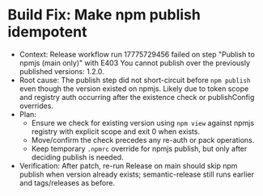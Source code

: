 # Build Fix: Make npm publish idempotent

- Context: Release workflow run 17775729456 failed on step "Publish to npmjs (main only)" with E403 You cannot publish over the previously published versions: 1.2.0.
- Root cause: The publish step did not short-circuit before `npm publish` even though the version existed on npmjs. Likely due to token scope and registry auth occurring after the existence check or publishConfig overrides.
- Plan:
  - Ensure we check for existing version using `npm view` against npmjs registry with explicit scope and exit 0 when exists.
  - Move/confirm the check precedes any re-auth or pack operations.
  - Keep temporary `.npmrc` override for npmjs publish, but only after deciding publish is needed.
- Verification: After patch, re-run Release on main should skip npm publish when version already exists; semantic-release still runs earlier and tags/releases as before.
